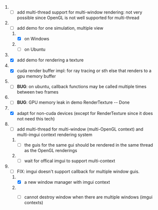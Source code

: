 1. - [ ] add multi-thread support for multi-window rendering: not very possible since OpenGL is not well supported for multi-thread
2. - [ ] add demo for one simulation, multiple view
   1. - [x] on Windows
   2. - [ ] on Ubuntu
3. - [x] add demo for rendering a texture
4. - [x] cuda render buffer impl: for ray tracing or sth else that renders to a gpu memory buffer
5. - [ ] **BUG**: on ubuntu, callback functions may be called multiple times between two frames
6. - [ ] **BUG**: GPU memory leak in demo RenderTexture -- Done
7. - [x] adapt for non-cuda devices (except for RenderTexture since it does not need this tech)
8. - [ ] add multi-thread for multi-window (multi-OpenGL context) and multi-imgui context rendering system
   1. - [ ] the guis for the same gui should be rendered in the same thread as the OpenGL renderings
   2. - [ ] wait for offical imgui to support multi-context
9. - [ ] FIX: imgui doesn't support callback for multiple window guis.
   1. - [x] a new window manager with imgui context
   2. - [ ] cannot destroy window when there are multiple windows (imgui contexts)

